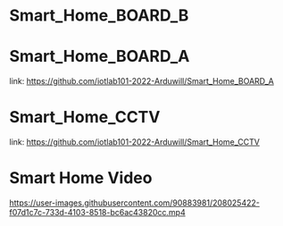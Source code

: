 # Smart_Home_BOARD_B

# Smart_Home_BOARD_A 
link: https://github.com/iotlab101-2022-Arduwill/Smart_Home_BOARD_A
# Smart_Home_CCTV
link: https://github.com/iotlab101-2022-Arduwill/Smart_Home_CCTV 

# Smart Home Video
https://user-images.githubusercontent.com/90883981/208025422-f07d1c7c-733d-4103-8518-bc6ac43820cc.mp4

